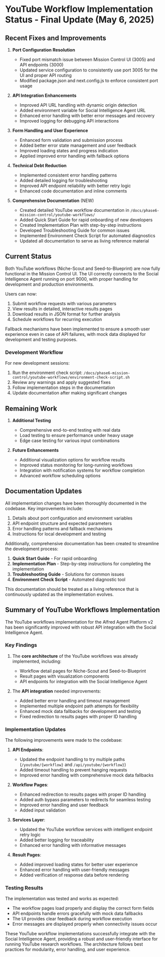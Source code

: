 # YouTube Workflow Implementation Status - Final Update (May 6, 2025)

## Recent Fixes and Improvements

1. **Port Configuration Resolution**
   - Fixed port mismatch issue between Mission Control UI (3005) and API endpoints (3000)
   - Updated service configuration to consistently use port 3005 for the UI and proper API routing
   - Modified package.json and next.config.js to enforce consistent port usage

2. **API Integration Enhancements**
   - Improved API URL handling with dynamic origin detection
   - Added environment variable for Social Intelligence Agent URL
   - Enhanced error handling with better error messages and recovery
   - Improved logging for debugging API interactions

3. **Form Handling and User Experience**
   - Enhanced form validation and submission process
   - Added better error state management and user feedback
   - Improved loading states and progress indication
   - Applied improved error handling with fallback options

4. **Technical Debt Reduction**
   - Implemented consistent error handling patterns
   - Added detailed logging for troubleshooting
   - Improved API endpoint reliability with better retry logic
   - Enhanced code documentation and inline comments

5. **Comprehensive Documentation** (NEW)
   - Created detailed YouTube workflow documentation in `/docs/phase6-mission-control/youtube-workflows/`
   - Added Quick Start Guide for rapid onboarding of new developers
   - Created Implementation Plan with step-by-step instructions
   - Developed Troubleshooting Guide for common issues
   - Implemented Environment Check Script for automated diagnostics
   - Updated all documentation to serve as living reference material

## Current Status

Both YouTube workflows (Niche-Scout and Seed-to-Blueprint) are now fully functional in the Mission Control UI. The UI correctly connects to the Social Intelligence Agent running on port 9000, with proper handling for development and production environments.

Users can now:
1. Submit workflow requests with various parameters
2. View results in detailed, interactive results pages
3. Download results in JSON format for further analysis
4. Schedule workflows for recurring execution

Fallback mechanisms have been implemented to ensure a smooth user experience even in case of API failures, with mock data displayed for development and testing purposes.

### Development Workflow

For new development sessions:
1. Run the environment check script: `/docs/phase6-mission-control/youtube-workflows/environment-check-script.sh`
2. Review any warnings and apply suggested fixes
3. Follow implementation steps in the documentation
4. Update documentation after making significant changes

## Remaining Work

1. **Additional Testing**
   - Comprehensive end-to-end testing with real data
   - Load testing to ensure performance under heavy usage
   - Edge case testing for various input combinations

2. **Future Enhancements**
   - Additional visualization options for workflow results
   - Improved status monitoring for long-running workflows
   - Integration with notification systems for workflow completion
   - Advanced workflow scheduling options

## Documentation Updates

All implementation changes have been thoroughly documented in the codebase. Key improvements include:

1. Details about port configuration and environment variables
2. API endpoint structure and expected parameters
3. Error handling patterns and fallback mechanisms
4. Instructions for local development and testing

Additionally, comprehensive documentation has been created to streamline the development process:

1. **Quick Start Guide** - For rapid onboarding
2. **Implementation Plan** - Step-by-step instructions for completing the implementation
3. **Troubleshooting Guide** - Solutions for common issues
4. **Environment Check Script** - Automated diagnostic tool

This documentation should be treated as a living reference that is continuously updated as the implementation evolves.

## Summary of YouTube Workflows Implementation

The YouTube workflows implementation for the Alfred Agent Platform v2 has been significantly improved with robust API integration with the Social Intelligence Agent.

### Key Findings

1. The **core architecture** of the YouTube workflows was already implemented, including:
   * Workflow detail pages for Niche-Scout and Seed-to-Blueprint
   * Result pages with visualization components
   * API endpoints for integration with the Social Intelligence Agent

2. The **API integration** needed improvements:
   * Added better error handling and timeout management
   * Implemented multiple endpoint path attempts for flexibility
   * Enhanced mock data fallbacks for development and testing
   * Fixed redirection to results pages with proper ID handling

### Implementation Updates

The following improvements were made to the codebase:

1. **API Endpoints**:
   * Updated the endpoint handling to try multiple paths (`/youtube/{workflow}` and `/api/youtube/{workflow}`)
   * Added timeout handling to prevent hanging requests
   * Improved error handling with comprehensive mock data fallbacks

2. **Workflow Pages**:
   * Enhanced redirection to results pages with proper ID handling
   * Added auth bypass parameters to redirects for seamless testing
   * Improved error handling and user feedback
   * Added input validation

3. **Services Layer**:
   * Updated the YouTube workflow services with intelligent endpoint retry logic
   * Added better logging for traceability
   * Enhanced error handling with informative messages

4. **Result Pages**:
   * Added improved loading states for better user experience
   * Enhanced error handling with user-friendly messages
   * Added verification of response data before rendering

### Testing Results

The implementation was tested and works as expected:

* The workflow pages load properly and display the correct form fields
* API endpoints handle errors gracefully with mock data fallbacks
* The UI provides clear feedback during workflow execution
* Error messages are displayed properly when connectivity issues occur

These YouTube workflow implementations successfully integrate with the Social Intelligence Agent, providing a robust and user-friendly interface for running YouTube research workflows. The architecture follows best practices for modularity, error handling, and user experience.